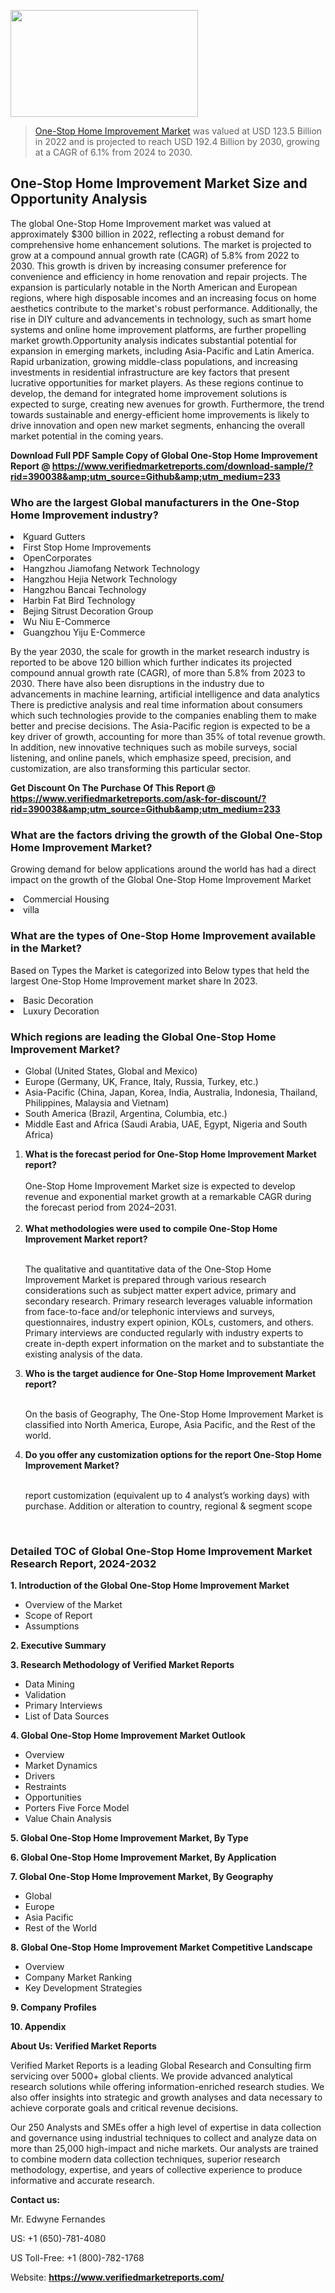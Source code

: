 <img src="https://ffe5etoiles.com/wp-content/uploads/2024/12/MST1-300x171.png" alt="" width="300" height="171" class="alignnone size-medium wp-image-20088" /><blockquote><p><p><a href="https://www.verifiedmarketreports.com/download-sample/?rid=390038&utm_source=Github&utm_medium=233" target="_blank">One-Stop Home Improvement Market</a> was valued at USD 123.5 Billion in 2022 and is projected to reach USD 192.4 Billion by 2030, growing at a CAGR of 6.1% from 2024 to 2030.</p></blockquote><p><h2>One-Stop Home Improvement Market Size and Opportunity Analysis</h2>The global One-Stop Home Improvement market was valued at approximately $300 billion in 2022, reflecting a robust demand for comprehensive home enhancement solutions. The market is projected to grow at a compound annual growth rate (CAGR) of 5.8% from 2022 to 2030. This growth is driven by increasing consumer preference for convenience and efficiency in home renovation and repair projects. The expansion is particularly notable in the North American and European regions, where high disposable incomes and an increasing focus on home aesthetics contribute to the market's robust performance. Additionally, the rise in DIY culture and advancements in technology, such as smart home systems and online home improvement platforms, are further propelling market growth.Opportunity analysis indicates substantial potential for expansion in emerging markets, including Asia-Pacific and Latin America. Rapid urbanization, growing middle-class populations, and increasing investments in residential infrastructure are key factors that present lucrative opportunities for market players. As these regions continue to develop, the demand for integrated home improvement solutions is expected to surge, creating new avenues for growth. Furthermore, the trend towards sustainable and energy-efficient home improvements is likely to drive innovation and open new market segments, enhancing the overall market potential in the coming years.</p><p class=""><strong>Download Full PDF Sample Copy of Global One-Stop Home Improvement Report @ <a href="https://www.verifiedmarketreports.com/download-sample/?rid=390038&amp;utm_source=Github&amp;utm_medium=233" target="_blank">https://www.verifiedmarketreports.com/download-sample/?rid=390038&amp;utm_source=Github&amp;utm_medium=233</a></strong></p><h3 id="" class="">Who are the largest Global manufacturers in the One-Stop Home Improvement industry?</h3><p><li>Kguard Gutters</li><li> First Stop Home Improvements</li><li> OpenCorporates</li><li> Hangzhou Jiamofang Network Technology</li><li> Hangzhou Hejia Network Technology</li><li> Hangzhou Bancai Technology</li><li> Harbin Fat Bird Technology</li><li> Bejing Sitrust Decoration Group</li><li> Wu Niu E-Commerce</li><li> Guangzhou Yiju E-Commerce</li></p><div class=""><div class="" dir="" data-message-author-role="" data-message-id="" data-message-model-slug=""><div class=""><div class=""><div class=""><div class="" dir="" data-message-author-role="" data-message-id="" data-message-model-slug=""><div class=""><div class=""><p>By the year 2030, the scale for growth in the market research industry is reported to be above 120 billion which further indicates its projected compound annual growth rate (CAGR), of more than 5.8% from 2023 to 2030. There have also been disruptions in the industry due to advancements in machine learning, artificial intelligence and data analytics There is predictive analysis and real time information about consumers which such technologies provide to the companies enabling them to make better and precise decisions. The Asia-Pacific region is expected to be a key driver of growth, accounting for more than 35% of total revenue growth. In addition, new innovative techniques such as mobile surveys, social listening, and online panels, which emphasize speed, precision, and customization, are also transforming this particular sector.</p><p><strong>Get Discount On The Purchase Of This Report @&nbsp; <a href="https://www.verifiedmarketreports.com/ask-for-discount/?rid=390038&amp;utm_source=Github&amp;utm_medium=233" target="_blank">https://www.verifiedmarketreports.com/ask-for-discount/?rid=390038&amp;utm_source=Github&amp;utm_medium=233</a></strong></p></div></div></div></div></div></div></div></div><h3 id="" class="">What are the factors driving the growth of the Global One-Stop Home Improvement Market?</h3><p id="" class="">Growing demand for below applications around the world has had a direct impact on the growth of the Global One-Stop Home Improvement Market</p><p id="" class=""><li>Commercial Housing</li><li> villa</li></p><h3 id="" class="">What are the types of One-Stop Home Improvement available in the Market?</h3><p id="" class="">Based on Types the Market is categorized into Below types that held the largest One-Stop Home Improvement market share In 2023.</p><p id="" class=""><li>Basic Decoration</li><li> Luxury Decoration</li></p><h3 id="" class="">Which regions are leading the Global One-Stop Home Improvement Market?</h3><ul><li>Global (United States, Global and Mexico)</li><li>Europe (Germany, UK, France, Italy, Russia, Turkey, etc.)</li><li>Asia-Pacific (China, Japan, Korea, India, Australia, Indonesia, Thailand, Philippines, Malaysia and Vietnam)</li><li>South America (Brazil, Argentina, Columbia, etc.)</li><li>Middle East and Africa (Saudi Arabia, UAE, Egypt, Nigeria and South Africa)</li></ul><p><ol><li><strong>What is the forecast period for One-Stop Home Improvement Market report?<br /></strong><br /><span data-sheets-root="1" data-sheets-value="{&quot;1&quot;:2,&quot;2&quot;:&quot;XXXX size is expected to develop revenue and exponential market growth at a remarkable CAGR during the forecast period from 2024&ndash;2030.&quot;}" data-sheets-userformat="{&quot;2&quot;:12674,&quot;4&quot;:{&quot;1&quot;:2,&quot;2&quot;:16776960},&quot;10&quot;:2,&quot;11&quot;:0,&quot;15&quot;:&quot;Arial&quot;,&quot;16&quot;:12}">One-Stop Home Improvement Market size is expected to develop revenue and exponential market growth at a remarkable CAGR during the forecast period from 2024&ndash;2031.</span><br /><br /></li><li><strong>What methodologies were used to compile One-Stop Home Improvement Market report?<br /><br /></strong><p>The qualitative and quantitative data of the&nbsp;One-Stop Home Improvement Market is prepared through various research considerations such as subject matter expert advice, primary and secondary research. Primary research leverages valuable information from face-to-face and/or telephonic interviews and surveys, questionnaires, industry expert opinion, KOLs, customers, and others. Primary interviews are conducted regularly with industry experts to create in-depth expert information on the market and to substantiate the existing analysis of the data.&nbsp;</p></li><li><strong>Who is the target audience for One-Stop Home Improvement Market report?<br /><br /></strong><p>On the basis of Geography, The&nbsp;One-Stop Home Improvement Market is classified into North America, Europe, Asia Pacific, and the Rest of the world.</p></li><li><strong>Do you offer any customization options for the report One-Stop Home Improvement Market?<br /><br /></strong><p>report customization (equivalent up to 4 analyst&rsquo;s working days) with purchase. Addition or alteration to country, regional &amp; segment scope</p><p>&nbsp;</p></li></ol></p><h3 id="" class="">Detailed TOC of Global One-Stop Home Improvement Market Research Report, 2024-2032</h3><p id="" class=""><strong>1. Introduction of the Global One-Stop Home Improvement Market</strong></p><ul><li>Overview of the Market</li><li>Scope of Report</li><li>Assumptions</li></ul><p id="" class=""><strong>2. Executive Summary</strong></p><p id="" class=""><strong>3. Research Methodology of&nbsp;Verified Market Reports</strong></p><ul><li>Data Mining</li><li>Validation</li><li>Primary Interviews</li><li>List of Data Sources</li></ul><p id="" class=""><strong>4. Global One-Stop Home Improvement Market Outlook</strong></p><ul><li>Overview</li><li>Market Dynamics</li><li>Drivers</li><li>Restraints</li><li>Opportunities</li><li>Porters Five Force Model</li><li>Value Chain Analysis</li></ul><p id="" class=""><strong>5. Global One-Stop Home Improvement Market, By&nbsp;Type</strong></p><p id="" class=""><strong>6. Global One-Stop Home Improvement Market, By Application</strong></p><p id="" class=""><strong>7. Global One-Stop Home Improvement Market, By Geography</strong></p><ul><li>Global</li><li>Europe</li><li>Asia Pacific</li><li>Rest of the World</li></ul><p id="" class=""><strong>8. Global One-Stop Home Improvement Market Competitive Landscape</strong></p><ul><li>Overview</li><li>Company Market Ranking</li><li>Key Development Strategies</li></ul><p id="" class=""><strong>9. Company Profiles</strong></p><p id="" class=""><strong>10. Appendix</strong></p><p id="" class=""><strong>About Us: Verified Market Reports</strong></p><p id="" class="">Verified Market Reports is a leading Global Research and Consulting firm servicing over 5000+ global clients. We provide advanced analytical research solutions while offering information-enriched research studies. We also offer insights into strategic and growth analyses and data necessary to achieve corporate goals and critical revenue decisions.</p><p id="" class="">Our 250 Analysts and SMEs offer a high level of expertise in data collection and governance using industrial techniques to collect and analyze data on more than 25,000 high-impact and niche markets. Our analysts are trained to combine modern data collection techniques, superior research methodology, expertise, and years of collective experience to produce informative and accurate research.</p><p id="" class=""><strong>Contact us:</strong></p><p id="" class="">Mr. Edwyne Fernandes</p><p id="" class="">US: +1 (650)-781-4080</p><p id="" class="">US Toll-Free: +1 (800)-782-1768</p><p id="" class="">Website: <a target="" data-test-app-aware-link=""><strong>https://www.verifiedmarketreports.com/</strong></a></p>
